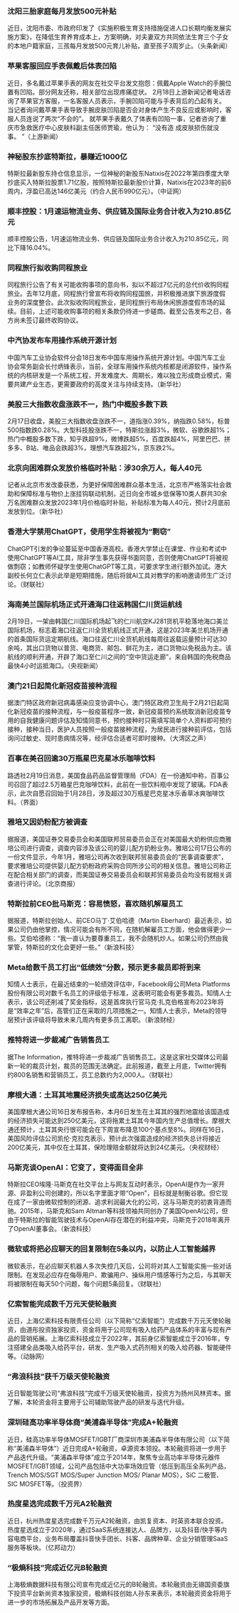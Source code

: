 ### 沈阳三胎家庭每月发放500元补贴
近日，沈阳市委、市政府印发了《实施积极生育支持措施促进人口长期均衡发展实施方案》，在降低生育养育成本上，方案明确，对夫妻双方共同依法生育三个子女的本地户籍家庭，三孩每月发放500元育儿补贴，直至孩子3周岁止。（头条新闻）
### 苹果客服回应手表佩戴后体表凹陷
近日，多名戴过苹果手表的网友在社交平台发文抱怨：佩戴Apple Watch的手腕位置有凹陷。部分网友还称，相关部位出现疼痛症状。 2月18日上游新闻记者电话咨询了苹果官方客服，一名客服人员表示，手腕凹陷可能与手表背后的凸起有关。 当记者询问戴苹果手表导致手腕皮肤凹陷是否会对身体产生不良反应或影响时，客服人员连说了两次“不会的”。 就苹果手表戴久了体表有凹陷一事，记者咨询了重庆市急救医疗中心皮肤科副主任医师贾瑜，他认为： “没有造 成皮肤损伤就没事。 ”（上游新闻）
### 神秘股东抄底特斯拉，暴赚近1000亿
特斯拉最新股东持仓信息显示，一位神秘的新股东Natixis在2022年第四季度大举抄底买入特斯拉股票1.71亿股，按照特斯拉最新股价计算，Natixis在2023年的前6周内，浮盈已高达146亿美元（约合人民币990亿元）。（中证网）
### 顺丰控股：1月速运物流业务、供应链及国际业务合计收入为210.85亿元
顺丰控股公告，1月速运物流业务、供应链及国际业务合计收入为210.85亿元，同比下降16.04%。
### 同程旅行拟收购同程旅业
同程旅行公告了有关可能收购事项的意向书，拟以不超过7亿元的总代价收购同程旅业。去年12月底，同程旅行曾宣布将收购同程国旅，并积极推进旗下旅游度假业务的深度整合。此次拟收购同程旅业，是同程旅行布局休闲旅游度假市场的延续。目前，上述可能收购事项的相关条款仍待进一步磋商。截至公告发布之日，各方尚未签订最终收购协议。
### 中汽协发布车用操作系统开源计划
中国汽车工业协会软件分会18日发布中国车用操作系统开源计划。中国汽车工业协会常务副会长付炳锋表示，当前，全球车用操作系统内核都是闭源软件，操作系统的内核研发是一个系统工程，开发难度大、周期长，难以独立形成商业模式，需要共建产业生态，更需要政府的高度关注与持续支持。（新华社）
### 美股三大指数收盘涨跌不一，热门中概股多数下跌
2月17日收盘，美股三大指数收盘涨跌不一，道指涨0.39%，纳指跌0.58%，标普500指数跌0.28%。大型科技股涨跌不一，特斯拉涨超3%，微软、谷歌跌超1%；热门中概股多数下跌，知乎跌超9%，微博跌超5%，百度跌超4%，阿里巴巴、拼多多、B站、唯品会跌超3%，理想汽车跌超2%，京东跌2%。
### 北京向困难群众发放价格临时补贴：涉30余万人，每人40元
记者从北京市发改委获悉，为更好保障困难群众基本生活，北京市严格落实社会救助和保障标准与物价上涨挂钩联动机制，近日向全市城乡低保等10类人群共30余万名困难群众发放2023年1月价格临时补贴，补贴标准为每人40元，预计2月底前发放到位。（新华社）
### 香港大学禁用ChatGPT，使用学生将被视为“剽窃”
ChatGPT引发的争论蔓延至中国香港高校。香港大学禁止在课堂、作业和考试中使用ChatGPT等AI工具，除非学生事先获得书面同意，否则使用ChatGPT将被视做剽窃；如教师怀疑学生使用ChatGPT等工具，可要求学生进行额外加试。港大副校长何立仁表示此举是短期措施，随后将就AI工具对教学的影响邀请师生广泛讨论。（财联社）
### 海南美兰国际机场正式开通海口往返韩国仁川货运航线
2月19日，一架由韩国仁川国际机场起飞的仁川航空KJ281货机平稳落地海口美兰国际机场，标志着海口往返仁川全货机航线正式开通，这是2023年美兰机场开通的首条国际货运定期航线。海口往返仁川全货机航线每周往返载运量预计可达30余吨，其出口货物以普货、电商货、邮包、鲜花为主，进口货物以免税品为主。该航线的顺利开通，开辟了海口至仁川之间的“空中货运走廊”，来自韩国的免税商品最快4小时运抵海口。（央视新闻）
### 澳门21日起简化新冠疫苗接种流程
据澳门特区政府新冠病毒感染应变协调中心，澳门特区政府卫生局于2月21日起简化新冠疫苗的接种流程，与一般疫苗程序一致，新冠疫苗预约系统取消新冠疫苗专用的自我健康问题评估及知情同意书，预约接种时只需填写简单个人资料即可预约接种，接种当日，医护人员按照一般疫苗接种流程，为居民进行接种前评估，包括询问过敏史、现时患病情况等，经评估合适者可即时接种。（大湾区之声）
### 百事在美召回逾30万瓶星巴克星冰乐咖啡饮料
路透社2月19日消息，美国食品药品监督管理局（FDA）在一份通知中称，百事公司召回了超过2.5万箱星巴克咖啡饮料，此前在一些饮料瓶中发现了玻璃。FDA表示，此次自愿召回始于1月28日，涉及超过30万瓶星巴克星冰乐香草冰爽咖啡饮料。（界面）
### 雅培又因奶粉配方被调查
据报道，美国证券交易委员会和美国联邦贸易委员会正在对美国最大奶粉供应商雅培公司进行调查，调查内容涉及该公司的婴儿配方奶粉业务。雅培公司17日公布的一份文件显示，今年1月，雅培公司再次收到联邦贸易委员会的“民事调查要求”，要求雅培公司提供婴儿配方奶粉政府采购合同所涉公司的相关信息。雅培公司称正在配合相关部门的调查，而美国证券交易委员会和联邦贸易委员会均没有就相关调查进行评论。（北京商报）
### 特斯拉前CEO批马斯克：容易愤怒，喜欢随机解雇员工
据报道，特斯拉创始人、前CEO马丁·艾伯哈德（Martin Eberhard）最近表示，如果公司仍由他掌控，情况可能会有所不同，在随机解雇员工方面，他会做得更少一些。艾伯哈德称：“我一直认为要尊重员工，我不会随机炒人。如果公司仍然由我掌管，特斯拉的文化会更好一些。”（新浪科技）
### Meta给数千员工打出“低绩效”分数，预示更多裁员即将到来
知情人士表示，在最近结束的一轮绩效评估中，Facebook母公司Meta Platforms股份有限公司对数千名员工的评级低于标准，这表明可能会有更多裁员。知情人士表示，该公司还削减了奖金指标，这是首席执行官马克·扎克伯格宣布2023年将是“效率之年”后，高管们正在采取的几项措施之一。知情人士表示，Meta的领导层预计该评级将导致未来几周内有更多员工离职。（新浪财经）
### 推特将进一步裁减广告销售员工
据The Information，推特将进一步裁减广告销售员工。这是这家社交媒体公司最新一轮的裁员计划，裁员的范围无法确定。此前报道，截至上月底，Twitter拥有约800名销售和营销员工，员工总数约为2,000人。（财联社）
### 摩根大通：土耳其地震经济损失或高达250亿美元
美国摩根大通公司16日发布报告称，本月6日发生在土耳其的强烈地震给该国造成的经济损失可能达到250亿美元，这将拖累土耳其今年国内生产总值增长。摩根大通还预计，土耳其央行很可能会在下周宣布降息100个基点至8%。同样在16日，美国风险评估公司凯伦·克拉克表示，预计此次强震造成的经济损失总计将接近200亿美元，其中仅在土耳其，保险理赔金额就将达到24亿美元。（央视财经）
### 马斯克谈OpenAI：它变了，变得面目全非
特斯拉CEO埃隆·马斯克在社交平台上与网友互动时表示，OpenAI是作为一家开源、非盈利公司创建的，所以名字里面才带“Open”，目标就是制衡谷歌。但它现在成了一家由微软控制的闭源、追求利润最大化的公司，这与马斯克的初衷背道而驰。2015年，马斯克和Sam Altman等科技领袖共同创办了美国OpenAI公司，但由于特斯拉的智能驾驶技术与OpenAI存在潜在的利益冲突，马斯克于2018年离开了OpenAI董事会。（新浪科技）
### 微软或将把必应聊天的回复限制在5条以内，以防止人工智能越界
微软表示，在必应聊天机器人多次失控几天后，公司将对其人工智能实施一些对话限制。在发现必应存在侮辱用户、欺骗用户、操纵用户情感等行为之后，与其聊天将被限制在每天50个问题，每个问题5条回复。（财联社）
### 亿索智能完成数千万元天使轮融资
近日，上海亿索科技有限责任公司（以下简称“亿索智能”）完成数千万元天使轮融资，由道彤投资独家投资，资金将用于公司现有吸入给药产品体系的丰富与现有产品的营销拓展。上海亿索科技成立于2022年，其前身亿索智能成立于2016年，专注搭建全品类吸入给药平台，研发、生产吸入式药剂相关的吸入给药器、智能硬件等。（动脉网）
### “弗浪科技”获千万级天使轮融资
近日智能驾驶公司“弗浪科技”完成千万级天使轮融资，投资方为扬州风林资本。据了解，本轮资金将主要用于公司辅助驾驶产品的研发与迭代升级。
### 深圳硅高功率半导体商“美浦森半导体”完成A+轮融资
近日，硅高功率半导体MOSFET/IGBT厂商深圳市美浦森半导体有限公司（以下简称“美浦森半导体”）近日完成A+轮融资，卓源资本领投。本轮融资将进一步用于产品迭代升级。“美浦森半导体”成立于2014年，聚焦专业高功率半导体元器件MOSFET/IGBT领域，公司产品包括中大功率场效应管（低压到高压全系列产品，Trench MOS/SGT MOS/Super Junction MOS/ Planar MOS），SiC 二极管、SIC MOSFET等。（投资界）
### 热度星选完成数千万元A2轮融资
近日，杭州热度星选完成数千万元A2轮融资，由凯复资本、时英资本联合投资。热度星选成立于2020年，通过SaaS系统连接达人、品牌方，以及抖音/快手等内容电商平台，业务布局覆盖抖音快手团长、抖客、品牌种草、企业分销管理SaaS服务等板块。（亿邦动力）
### “极熵科技”完成近亿元B轮融资
上海极熵数据科技有限公司宣布完成近亿元的B轮融资。本轮融资由无锡国资委旗下投资平台新尚资本独家投资，极熵科技创始人孙东来表示，本轮融资资金将用于进一步的市场拓展及产品开发等方面。

